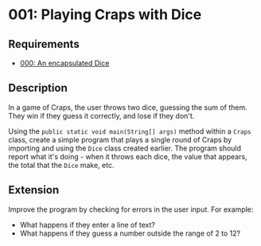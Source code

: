 # 001: Playing Craps with Dice

## Requirements 
- [000: An encapsulated Dice](000.md)

## Description

In a game of Craps, the user throws two dice, guessing the sum of them. They win if they guess it correctly, and lose if they don't.

Using the `public static void main(String[] args)` method within a `Craps` class, create a simple program that plays a single round of Craps by importing and using the `Dice` class created earlier. The program should report what it's doing - when it throws each dice, the value that appears, the total that the `Dice` make, etc.

## Extension

Improve the program by checking for errors in the user input. For example:
- What happens if they enter a line of text?
- What happens if they guess a number outside the range of 2 to 12?